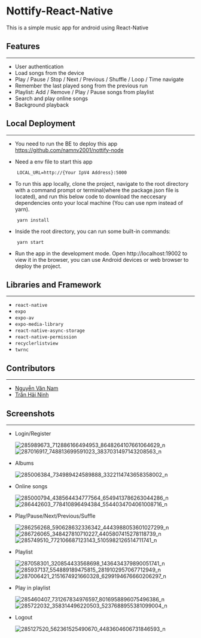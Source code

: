 # Nottify-React-Native

This is a simple music app for android using React-Native

## Features

---

- User authentication
- Load songs from the device
- Play / Pause / Stop / Next / Previous / Shuffle / Loop / Time navigate
- Remember the last played song from the previous run
- Playlist: Add / Remove / Play / Pause songs from playlist
- Search and play online songs
- Background playback


## Local Deployment

---

* You need to run the BE to deploy this app https://github.com/namnv2001/nottify-node
 
* Need a env file to start this app
```
    LOCAL_URL=http://{Your IpV4 Address}:5000
``` 

* To run this app locally, clone the project, navigate to the root directory with a command prompt or terminal(where the package.json file is located), and run this below code to download the neccesary dependencies onto your local machine (You can use npm instead of yarn).

```
    yarn install
```


* Inside the root directory, you can run some built-in commands:
```
    yarn start
```
* Run the app in the development mode. Open http://localhost:19002 to view it in the browser, you can use Android devices or web browser to deploy the project.

## Libraries and Framework
---
* `react-native`
* `expo`
* `expo-av`
* `expo-media-library`
* `react-native-async-storage`
* `react-native-permission`
* `recyclerlistview`
* `twrnc`

## Contributors
---

* [Nguyễn Văn Nam](https://github.com/namnv2001)
* [Trần Hải Ninh](https://github.com/NinhTH01)

## Screenshots
---



* Login/Register

    ![285989673_712886166494953_8648264107661064629_n](https://user-images.githubusercontent.com/79095365/173221558-d782d77e-98bc-4fee-b8fc-dd64b2cc889c.jpg)
    ![287016917_748813699591023_3837031497143208563_n](https://user-images.githubusercontent.com/79095365/173221563-8932ec3c-161e-4898-bfb1-6a5bea17cdba.jpg)
    
* Albums

    ![285006384_734989424589888_3322114743658358002_n](https://user-images.githubusercontent.com/79095365/173221567-d5c3549e-b6ae-4792-ae78-518402512f79.jpg)
    
* Online songs

    ![285000794_438564434777564_6549413786263044286_n](https://user-images.githubusercontent.com/79095365/173221565-029a3cd2-0fca-4846-9a77-d3d8ca10797c.jpg)
    ![286442603_778410896494384_5544034704061008716_n](https://user-images.githubusercontent.com/79095365/173221560-d15ad123-08a3-4ae7-a4c8-93e630649a27.jpg)
    
* Play/Pause/Next/Previous/Suffle

    ![286256268_590628632336342_4443988053601027299_n](https://user-images.githubusercontent.com/79095365/173221559-096a2368-874a-4e46-a638-f1cc371ecfa2.jpg)
    ![286726065_348427810710227_4405807415278118739_n](https://user-images.githubusercontent.com/79095365/173221561-e656e23c-e75a-4598-b1c2-005122a6d4e7.jpg)
    ![285749510_772106687123143_5105982126514711741_n](https://user-images.githubusercontent.com/79095365/173221556-7dc90a4d-0586-4fac-ad99-75c2549dadc4.jpg)

* Playlist
 
    ![287058301_320854433568698_1436434379890051741_n](https://user-images.githubusercontent.com/79095365/173221564-9e3e28d2-1001-430b-bbe9-237942c22aac.jpg)
    ![285937137_554889189475815_2819102957067712949_n](https://user-images.githubusercontent.com/79095365/173221557-9661eca3-fba7-469f-9603-da4e770e06ba.jpg)
    ![287006421_2151674921660328_6299194676660206297_n](https://user-images.githubusercontent.com/79095365/173221562-2040f0be-7c87-49df-a882-a49212e113ec.jpg)

* Play in playlist

    ![285460407_731267834976597_8016958896075496386_n](https://user-images.githubusercontent.com/79095365/173221553-d97d8cf2-af9b-4a4e-a028-76669c677f07.jpg)
    ![285722032_358314496220503_5237688955381099004_n](https://user-images.githubusercontent.com/79095365/173221555-cf3e990a-a623-4792-91b6-c1810a27af49.jpg)
    
* Logout

    ![285127520_562361525490670_4483604606731846593_n](https://user-images.githubusercontent.com/79095365/173221552-a233f40b-8da5-41a2-976e-06f891a48106.jpg)
